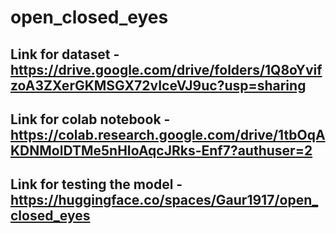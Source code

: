 # open_closed_eyes
## Link for dataset - https://drive.google.com/drive/folders/1Q8oYvifzoA3ZXerGKMSGX72vIceVJ9uc?usp=sharing
## Link for colab notebook - https://colab.research.google.com/drive/1tbOqAKDNMolDTMe5nHIoAqcJRks-Enf7?authuser=2
## Link for testing the model - https://huggingface.co/spaces/Gaur1917/open_closed_eyes
